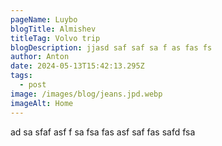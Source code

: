 ```yaml
---
pageName: Luybo
blogTitle: Almishev
titleTag: Volvo trip
blogDescription: jjasd saf saf sa f as fas fs
author: Anton
date: 2024-05-13T15:42:13.295Z
tags:
  - post
image: /images/blog/jeans.jpd.webp
imageAlt: Home
---
```

a﻿d  sa sfaf asf f sa fsa fas asf saf fas safd  fsa